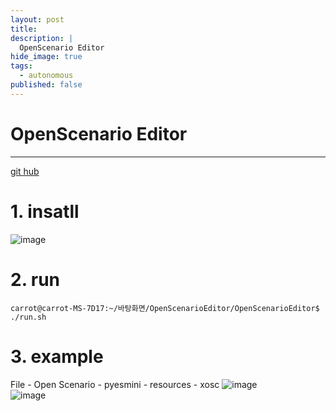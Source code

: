```yaml
---
layout: post
title: 
description: |
  OpenScenario Editor
hide_image: true
tags:
  - autonomous
published: false
---
```


# OpenScenario Editor
* * *
[git hub](https://github.com/ebadi/OpenScenarioEditor)   
   
# 1. insatll
![image](https://user-images.githubusercontent.com/69246778/220040352-49b9d0bc-ad10-462b-a43b-50cae12d8475.png)   
   
# 2. run
```
carrot@carrot-MS-7D17:~/바탕화면/OpenScenarioEditor/OpenScenarioEditor$ ./run.sh
```
   
# 3. example
File - Open Scenario - pyesmini - resources - xosc
![image](https://user-images.githubusercontent.com/69246778/220041907-cf204a68-022f-4dba-8ed9-253263b6f46b.png)   
![image](https://user-images.githubusercontent.com/69246778/220041958-4a8c9a1e-3ddd-4fe1-be9b-cf0a3010929d.png)   

